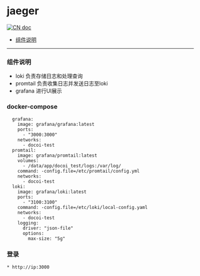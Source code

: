 # jaeger

[![CN doc](https://img.shields.io/badge/文档-中文版-blue.svg)](grafana-promtail-loki)

- [组件说明](#组件说明)

---

### 组件说明
   *  loki 负责存储日志和处理查询
   *  promtail 负责收集日志并发送日志至loki
   *  grafana 进行UI展示
### docker-compose
~~~
  grafana:
    image: grafana/grafana:latest
    ports:
      - "3000:3000"
    networks:
      - docoi-test
  promtail:
    image: grafana/promtail:latest
    volumes:
      - /data/app/docoi_test/logs:/var/log/
    command: -config.file=/etc/promtail/config.yml
    networks:
      - docoi-test
  loki:
    image: grafana/loki:latest
    ports:
      - "3100:3100"
    command: -config.file=/etc/loki/local-config.yaml
    networks:
      - docoi-test
    logging:
      driver: "json-file"
      options:
        max-size: "5g"
~~~
### 登录
    * http://ip:3000

